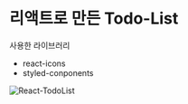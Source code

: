 # 리액트로 만든 Todo-List

사용한 라이브러리
- react-icons
- styled-conponents

![React-TodoList](https://user-images.githubusercontent.com/68048248/112842516-96ac2100-90dc-11eb-80b5-fd659e391ff9.gif)
